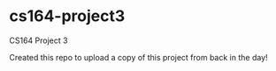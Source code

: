 # cs164-project3
CS164 Project 3

Created this repo to upload a copy of this project from back in the day!
